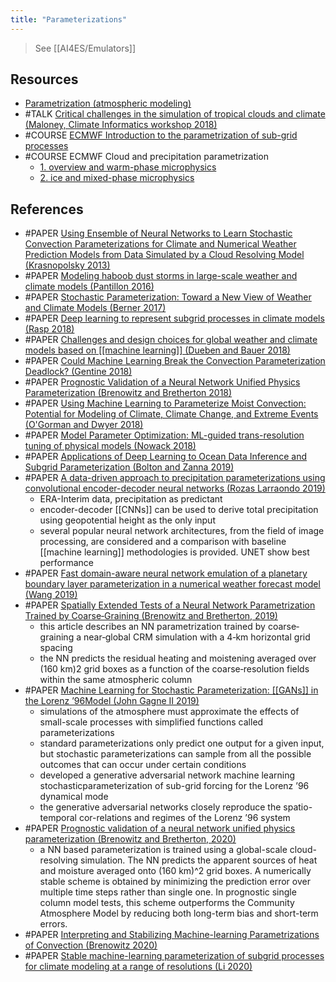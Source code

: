```yaml
---
title: "Parameterizations"
---
```


> See [[AI4ES/Emulators]]

## Resources
- [Parametrization (atmospheric modeling)](https://en.wikipedia.org/w/index.php?title=Parametrization_(atmospheric_modeling)&oldid=917836406)
- #TALK [Critical challenges in the simulation of tropical clouds and climate (Maloney, Climate Informatics workshop 2018)](https://www.youtube.com/watch?v=xXUe1WQKV_E&t=1s  )
- #COURSE [ ECMWF Introduction to the parametrization of sub-grid processes](https://www.ecmwf.int/assets/elearning/parametrization/param1/story_html5.html)
- #COURSE ECMWF Cloud and precipitation parametrization 
	- [1. overview and warm-phase microphysics](https://www.ecmwf.int/en/elibrary/18666-cloud-and-precipitation-parametrization-1-overview-and-warm-phase-microphysics)
	- [2. ice and mixed-phase microphysics](https://www.ecmwf.int/en/elibrary/18667-cloud-and-precipitation-parametrization-2-ice-and-mixed-phase-microphysics)


## References
- #PAPER [Using Ensemble of Neural Networks to Learn Stochastic Convection Parameterizations for Climate and Numerical Weather Prediction Models from Data Simulated by a Cloud Resolving Model (Krasnopolsky 2013)](https://www.hindawi.com/journals/aans/2013/485913/)
- #PAPER [Modeling haboob dust storms in large-scale weather and climate models (Pantillon 2016)](https://agupubs.onlinelibrary.wiley.com/doi/abs/10.1002/2015JD024349)
- #PAPER [Stochastic Parameterization: Toward a New View of Weather and Climate Models (Berner 2017)](https://journals.ametsoc.org/bams/article/98/3/565/70029/Stochastic-Parameterization-Toward-a-New-View-of)
- #PAPER [Deep learning to represent subgrid processes in climate models (Rasp 2018)](https://www.pnas.org/content/115/39/9684)
- #PAPER [Challenges and design choices for global weather and climate models based on [[machine learning]] (Dueben and Bauer 2018)](https://gmd.copernicus.org/articles/11/3999/2018/)
- #PAPER [Could Machine Learning Break the Convection Parameterization Deadlock? (Gentine 2018)](https://agupubs.onlinelibrary.wiley.com/doi/full/10.1029/2018GL078202)
- #PAPER [Prognostic Validation of a Neural Network Unified Physics Parameterization (Brenowitz and Bretherton 2018)](https://agupubs.onlinelibrary.wiley.com/doi/abs/10.1029/2018GL078510)
- #PAPER [Using Machine Learning to Parameterize Moist Convection: Potential for Modeling of Climate, Climate Change, and Extreme Events (O'Gorman and Dwyer 2018)](https://agupubs.onlinelibrary.wiley.com/doi/abs/10.1029/2018MS001351)
- #PAPER [Model Parameter Optimization: ML-guided trans-resolution tuning of physical models (Nowack 2018)](https://iopscience.iop.org/article/10.1088/1748-9326/aae2be)
- #PAPER [Applications of Deep Learning to Ocean Data Inference and Subgrid Parameterization (Bolton and Zanna 2019)](https://agupubs.onlinelibrary.wiley.com/doi/full/10.1029/2018MS001472)
- #PAPER [A data-driven approach to precipitation parameterizations using convolutional encoder-decoder neural networks (Rozas Larraondo 2019)](http://arxiv.org/abs/1903.10274)
	- ERA-Interim data, precipitation as predictant
	- encoder-decoder [[CNNs]] can be used to derive total precipitation using geopotential height as the only input
	- several popular neural network architectures, from the field of image processing, are considered and a comparison with baseline [[machine learning]] methodologies is provided. UNET show best performance
- #PAPER [Fast domain-aware neural network emulation of a planetary boundary layer parameterization in a numerical weather forecast model (Wang 2019)](https://www.geosci-model-dev.net/12/4261/2019/)
- #PAPER [Spatially Extended Tests of a Neural Network Parametrization Trained by Coarse‐Graining (Brenowitz and Bretherton, 2019)](https://agupubs.onlinelibrary.wiley.com/doi/full/10.1029/2019MS001711)
	- this article describes an NN parametrization trained by coarse‐graining a near‐global CRM simulation with a 4‐km horizontal grid spacing
	- the NN predicts the residual heating and moistening averaged over (160 km)2 grid boxes as a function of the coarse‐resolution fields within the same atmospheric column
- #PAPER [Machine Learning for Stochastic Parameterization: [[GANs]] in the Lorenz ’96Model (John Gagne II 2019)](https://arxiv.org/abs/1909.04711)
	- simulations of the atmosphere must approximate the effects of small-scale processes with simplified functions called parameterizations
	- standard parameterizations only predict one output for a given input, but stochastic parameterizations can sample from all the possible outcomes that can occur under certain conditions
	- developed a generative adversarial network machine learning stochasticparameterization of sub-grid forcing for the Lorenz ’96 dynamical mode
	- the generative adversarial networks closely reproduce the spatio-temporal cor-relations and regimes of the Lorenz ’96 system
- #PAPER [Prognostic validation of a neural network unified physics parameterization (Brenowitz and Bretherton, 2020)](https://agupubs.onlinelibrary.wiley.com/doi/full/10.1029/2018GL078510)
	- a NN based parameterization is trained using a global-scale cloud-resolving simulation. The NN predicts the apparent sources of heat and moisture averaged onto (160 km)^2 grid boxes. A numerically stable scheme is obtained by minimizing the prediction error over multiple time steps rather than single one. In prognostic single column model tests, this scheme outperforms the Community Atmosphere Model by reducing both long-term bias and short-term errors.
- #PAPER [Interpreting and Stabilizing Machine-learning Parametrizations of Convection (Brenowitz 2020)](https://www.semanticscholar.org/paper/Interpreting-and-Stabilizing-Machine-learning-of-Brenowitz-Beucler/a4782e1224121185e11bfa5926717e8f8cff8f0f)
- #PAPER [Stable machine-learning parameterization of subgrid processes for climate modeling at a range of resolutions (Li 2020)](https://arxiv.org/abs/2001.03151)
